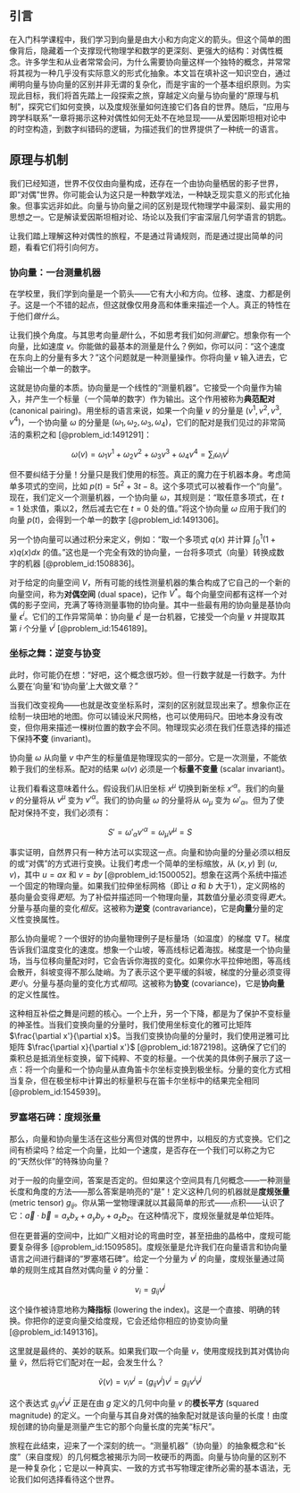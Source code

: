 ## 引言
在入门科学课程中，我们学习到向量是由大小和方向定义的箭头。但这个简单的图像背后，隐藏着一个支撑现代物理学和数学的更深刻、更强大的结构：对偶性概念。许多学生和从业者常常会问，为什么需要协向量这样一个独特的概念，并常常将其视为一种几乎没有实际意义的形式化抽象。本文旨在填补这一知识空白，通过阐明向量与协向量的区别并非无谓的复杂化，而是宇宙的一个基本组织原则。为实现此目标，我们将首先踏上一段探索之旅，穿越定义向量与协向量的“原理与机制”，探究它们如何变换，以及度规张量如何连接它们各自的世界。随后，“应用与跨学科联系”一章将揭示这种对偶性如何无处不在地显现——从爱因斯坦相对论中的时空构造，到数字纠错码的逻辑，为描述我们的世界提供了一种统一的语言。

## 原理与机制

我们已经知道，世界不仅仅由向量构成，还存在一个由协向量栖居的影子世界，即“对偶”世界。你可能会认为这只是一种数学戏法，一种缺乏现实意义的形式化抽象。但事实远非如此。向量与协向量之间的区别是现代物理学中最深刻、最实用的思想之一。它是解读爱因斯坦相对论、场论以及我们宇宙深层几何学语言的钥匙。

让我们踏上理解这种对偶性的旅程，不是通过背诵规则，而是通过提出简单的问题，看看它们将引向何方。

### 协向量：一台测量机器

在学校里，我们学到向量是一个箭头——它有大小和方向。位移、速度、力都是例子。这是一个不错的起点，但这就像仅用身高和体重来描述一个人。真正的特性在于他们*做什么*。

让我们换个角度。与其思考向量*是*什么，不如思考我们如何*测量*它。想象你有一个向量，比如速度 $v$。你能做的最基本的测量是什么？例如，你可以问：“这个速度在东向上的分量有多大？”这个问题就是一种测量操作。你将向量 $v$ 输入进去，它会输出一个单一的数字。

这就是协向量的本质。协向量是一个线性的“测量机器”。它接受一个向量作为输入，并产生一个标量（一个简单的数字）作为输出。这个作用被称为**典范配对** (canonical pairing)。用坐标的语言来说，如果一个向量 $v$ 的分量是 $(v^1, v^2, v^3, v^4)$，一个协向量 $\omega$ 的分量是 $(\omega_1, \omega_2, \omega_3, \omega_4)$，它们的配对是我们见过的非常简洁的乘积之和 [@problem_id:1491291]：

$$
\omega(v) = \omega_1 v^1 + \omega_2 v^2 + \omega_3 v^3 + \omega_4 v^4 = \sum_i \omega_i v^i
$$

但不要纠结于分量！分量只是我们使用的标签。真正的魔力在于机器本身。考虑简单多项式的空间，比如 $p(t) = 5t^2 + 3t - 8$。这个多项式可以被看作一个“向量”。现在，我们定义一个测量机器，一个协向量 $\omega$，其规则是：“取任意多项式，在 $t=1$ 处求值，乘以2，然后减去它在 $t=0$ 处的值。”将这个协向量 $\omega$ 应用于我们的向量 $p(t)$，会得到一个单一的数字 [@problem_id:1491306]。

另一个协向量可以通过积分来定义，例如：“取一个多项式 $q(x)$ 并计算 $\int_0^1 (1+x)q(x) dx$ 的值。”这也是一个完全有效的协向量，一台将多项式（向量）转换成数字的机器 [@problem_id:1508836]。

对于给定的向量空间 $V$，所有可能的线性测量机器的集合构成了它自己的一个新的向量空间，称为**对偶空间** (dual space)，记作 $V^*$。每个向量空间都有这样一个对偶的影子空间，充满了等待测量事物的协向量。其中一些最有用的协向量是基协向量 $\epsilon^i$。它们的工作异常简单：协向量 $\epsilon^i$ 是一台机器，它接受一个向量 $v$ 并提取其第 $i$ 个分量 $v^i$ [@problem_id:1546189]。

### 坐标之舞：逆变与协变

此时，你可能仍在想：“好吧，这个概念很巧妙。但一行数字就是一行数字。为什么要在‘向量’和‘协向量’上大做文章？”

当我们改变视角——也就是改变坐标系时，深刻的区别就显现出来了。想象你正在绘制一块田地的地图。你可以铺设米尺网格，也可以使用码尺。田地本身没有改变，但你用来描述一棵树位置的数字会不同。物理现实必须在我们任意选择的描述下保持**不变** (invariant)。

协向量 $\omega$ 从向量 $v$ 中产生的标量值是物理现实的一部分。它是一次测量，不能依赖于我们的坐标系。配对的结果 $\omega(v)$ 必须是一个**标量不变量** (scalar invariant)。

让我们看看这意味着什么。假设我们从旧坐标 $x^\mu$ 切换到新坐标 $x'^\alpha$。我们的向量 $v$ 的分量将从 $v^\mu$ 变为 $v'^\alpha$。我们的协向量 $\omega$ 的分量将从 $\omega_\mu$ 变为 $\omega'_\alpha$。但为了使配对保持不变，我们必须有：

$$
S' = \omega'_\alpha v'^\alpha = \omega_\mu v^\mu = S
$$

事实证明，自然界只有一种方法可以实现这一点。向量和协向量的分量必须以相反的或“对偶”的方式进行变换。让我们考虑一个简单的坐标缩放，从 $(x, y)$ 到 $(u, v)$，其中 $u = ax$ 和 $v = by$ [@problem_id:1500052]。想象在这两个系统中描述一个固定的物理向量。如果我们拉伸坐标网格（即让 $a$ 和 $b$ 大于1），定义网格的基向量会变得*更短*。为了补偿并描述同一个物理向量，其数值分量必须变得*更大*。分量与基向量的变化*相反*。这被称为**逆变** (contravariance)，它是**向量**分量的定义性变换属性。

那么协向量呢？一个很好的协向量物理例子是标量场（如温度）的梯度 $\nabla T$。梯度告诉我们温度变化的速度。想象一个山坡，等高线标记着海拔。梯度是一个协向量场，当与位移向量配对时，它会告诉你海拔的变化。如果你水平拉伸地图，等高线会散开，斜坡变得不那么陡峭。为了表示这个更平缓的斜坡，梯度的分量必须变得*更小*。分量与基向量的变化方式*相同*。这被称为**协变** (covariance)，它是**协向量**的定义性属性。

这种相互补偿之舞是问题的核心。一个上升，另一个下降，都是为了保护不变标量的神圣性。当我们变换向量的分量时，我们使用坐标变化的雅可比矩阵 $\frac{\partial x'}{\partial x}$。当我们变换协向量的分量时，我们使用逆雅可比矩阵 $\frac{\partial x}{\partial x'}$ [@problem_id:1872198]。这确保了它们的乘积总是抵消坐标变换，留下纯粹、不变的标量。一个优美的具体例子展示了这一点：将一个向量和一个协向量从直角笛卡尔坐标变换到极坐标。分量的变化方式相当复杂，但在极坐标中计算出的标量积与在笛卡尔坐标中的结果完全相同 [@problem_id:1545939]。

### 罗塞塔石碑：度规张量

那么，向量和协向量生活在这些分离但对偶的世界中，以相反的方式变换。它们之间有桥梁吗？给定一个向量，比如一个速度，是否存在一个我们可以称之为它的“天然伙伴”的特殊协向量？

对于一般的向量空间，答案是否定的。但如果这个空间具有几何概念——一种测量长度和角度的方法——那么答案是响亮的“是”！定义这种几何的机器就是**度规张量** (metric tensor) $g_{ij}$。你从第一堂物理课就以其最简单的形式——点积——认识了它：$\vec{a} \cdot \vec{b} = a_x b_x + a_y b_y + a_z b_z$。在这种情况下，度规张量就是单位矩阵。

但在更普遍的空间中，比如广义相对论的弯曲时空，甚至扭曲的晶格中，度规可能要复杂得多 [@problem_id:1509585]。度规张量是允许我们在向量语言和协向量语言之间进行翻译的“罗塞塔石碑”。给定一个分量为 $v^j$ 的向量，度规张量通过简单的规则生成其自然对偶向量 $\tilde{v}$ 的分量：

$$
v_i = g_{ij} v^j
$$

这个操作被诗意地称为**降指标** (lowering the index)。这是一个直接、明确的转换。你把你的逆变向量交给度规，它会还给你相应的协变协向量 [@problem_id:1491316]。

这里就是最终的、美妙的联系。如果我们取一个向量 $v$，使用度规找到其对偶协向量 $\tilde{v}$，然后将它们配对在一起，会发生什么？

$$
\tilde{v}(v) = v_i v^i = (g_{ij} v^j) v^i = g_{ij} v^i v^j
$$

这个表达式 $g_{ij} v^i v^j$ 正是在由 $g$ 定义的几何中向量 $v$ 的**模长平方** (squared magnitude) 的定义。一个向量与其自身对偶的抽象配对就是该向量的长度！由度规创建的协向量是测量产生它的那个向量长度的完美“标尺”。

旅程在此结束，迎来了一个深刻的统一。“测量机器”（协向量）的抽象概念和“长度”（来自度规）的几何概念被揭示为同一枚硬币的两面。向量与协向量的区别不是一种复杂化；它是以一种真实、一致的方式书写物理定律所必需的基本语法，无论我们如何选择看待这个世界。

